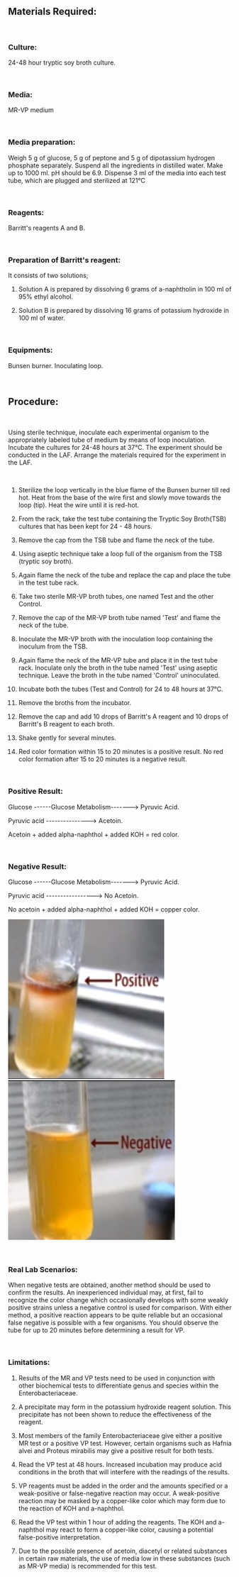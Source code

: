 ## Materials Required:
 
&nbsp;

### Culture:
 

24-48 hour tryptic soy broth culture.

&nbsp;

 

### Media:
 

MR-VP medium

 
&nbsp;


### Media preparation:
 

Weigh 5 g of glucose, 5 g of peptone and 5 g of dipotassium hydrogen phosphate separately. Suspend all the ingredients in distilled water. Make up to 1000 ml. pH should be 6.9. Dispense 3 ml of the media into each test tube, which are plugged and sterilized at 121°C


&nbsp;
 

### Reagents:
 

Barritt's reagents A and B.

 
&nbsp;


### Preparation of Barritt's reagent:
 

It consists of two solutions;

 

1. Solution A is prepared by dissolving 6 grams of a-naphtholin in 100 ml of 95% ethyl alcohol.

2. Solution B is prepared by dissolving 16 grams of potassium hydroxide in 100 ml of water.
 
&nbsp;


### Equipments:
 

Bunsen burner.
Inoculating loop.


&nbsp;


## Procedure:

&nbsp;


Using sterile technique, inoculate each experimental organism to the appropriately labeled tube of medium by means of loop inoculation. Incubate the cultures for 24-48 hours at 37°C. The experiment should be conducted in the LAF. Arrange the materials required for the experiment in the LAF.


&nbsp;
 

1. Sterilize the loop vertically in the blue flame of the Bunsen burner till red hot. Heat from the base of the wire first and slowly move towards the loop (tip). Heat the wire until it is red-hot.

2. From the rack, take the test tube containing the Tryptic Soy Broth(TSB) cultures that has been kept for 24 - 48 hours.

3. Remove the cap from the TSB tube and flame the neck of the tube.

4. Using aseptic technique take a loop full of the organism from the TSB (tryptic soy broth).

5. Again flame the neck of the tube and replace the cap and place the tube in the test tube rack.

6. Take two sterile MR-VP broth tubes, one named Test and the other Control.

7. Remove the cap of  the MR-VP broth tube named 'Test' and flame the neck of the tube.

8. Inoculate the MR-VP broth with the inoculation loop containing the inoculum from the TSB.

9. Again flame the neck of the MR-VP tube and place it in the test tube rack. Inoculate only the broth in the tube named 'Test' using aseptic technique. Leave the broth in the tube named 'Control' uninoculated.

10. Incubate both the tubes (Test and  Control) for 24 to 48 hours at 37°C.

11. Remove the broths from the incubator.

12. Remove the cap and add 10 drops of Barritt's A reagent and 10 drops of Barritt's B reagent to each broth.

13. Shake gently for several minutes.

14. Red color formation within 15 to 20 minutes is a positive result. No red color formation after 15 to 20 minutes is a negative result.
 

&nbsp;

### Positive Result:
 

Glucose ------Glucose Metabolism-------> Pyruvic Acid.

Pyruvic acid ---------------> Acetoin.

Acetoin + added alpha-naphthol + added KOH = red color.

 

 
 
&nbsp;

### Negative Result:
 


Glucose ------Glucose Metabolism-------> Pyruvic Acid.

Pyruvic acid -----------------> No Acetoin.

No acetoin + added alpha-naphthol + added KOH = copper color.


 <img src="images/2.jpg" title="" />


  <img src="images/3.jpg" title="" />

 

&nbsp;

 ### Real Lab Scenarios:
 

When negative tests are obtained, another method should be used to confirm the results. An inexperienced individual may, at first, fail to recognize the color change which occasionally develops with some weakly positive strains unless a negative control is used for comparison. With either method, a positive reaction appears to be quite reliable but an occasional false negative is possible with a few organisms. You should observe the tube for up to 20 minutes before determining a result for VP.

&nbsp;

### Limitations:
 

1. Results of the MR and VP tests need to be used in conjunction with other biochemical tests to differentiate genus and species within the Enterobacteriaceae.

2. A precipitate may form in the potassium hydroxide reagent solution. This precipitate has not been shown to reduce the effectiveness of the reagent.

3. Most members of the family Enterobacteriaceae give either a positive MR test or a positive VP test. However, certain organisms such as Hafnia alvei and Proteus mirabilis may give a positive result for both tests.

4. Read the VP test at 48 hours. Increased incubation may produce acid conditions in the broth that will interfere with the readings of the results.

5. VP reagents must be added in the order and the amounts specified or a weak-positive or false-negative reaction may occur. A weak-positive reaction may be masked by a copper-like color which may form due to the reaction of KOH and a-naphthol.

6. Read the VP test within 1 hour of adding the reagents. The KOH and a-naphthol may react to form a copper-like color, causing a potential false-positive interpretation.

7. Due to the possible presence of acetoin, diacetyl or related substances in certain raw materials, the use of media low in these substances (such as MR-VP media) is recommended for this test.
